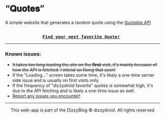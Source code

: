 # “𝐐𝐮𝐨𝐭𝐞𝐬”
A simple website that generates a random quote using the [Quotable API](https://docs.quotable.io/docs/api)

<pre align = "center"> <b> 
<a href="https://dizzydroid.github.io/quotes/">Find your next favorite Quote!</a> </b>
</pre>
___________________________________________________________
### Known issues: 
- ~~It takes too long loading the site on the **first** visit, it's mainly becuase of how the API is fetched. I intend on fixing that soon!~~
- If the "Loading..." screen takes some time, it's likely a one-time server side issue and is usually on first visits only.
- If the frequency of "dizzydroid favorite" quotes is somewhat high, it's due to the API fetching and is likely a one-time issue as well.
- [Report any issues you encounter!](https://github.com/dizzydroid/quotes/issues)
___________________________________________________________

<p align="center"> This web-app is part of the DizzyBlog © dizzydroid. All rights reserved </p>


